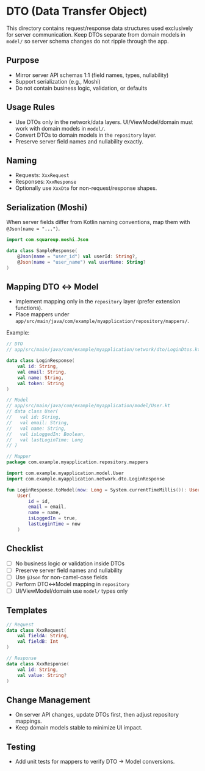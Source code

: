 # DTO (Data Transfer Object)

This directory contains request/response data structures used exclusively for server communication. Keep DTOs separate from domain models in `model/` so server schema changes do not ripple through the app.

## Purpose

- Mirror server API schemas 1:1 (field names, types, nullability)
- Support serialization (e.g., Moshi)
- Do not contain business logic, validation, or defaults

## Usage Rules

- Use DTOs only in the network/data layers. UI/ViewModel/domain must work with domain models in `model/`.
- Convert DTOs to domain models in the `repository` layer.
- Preserve server field names and nullability exactly.

## Naming

- Requests: `XxxRequest`
- Responses: `XxxResponse`
- Optionally use `XxxDto` for non-request/response shapes.

## Serialization (Moshi)

When server fields differ from Kotlin naming conventions, map them with `@Json(name = "...")`.

```kotlin
import com.squareup.moshi.Json

data class SampleResponse(
    @Json(name = "user_id") val userId: String?,
    @Json(name = "user_name") val userName: String?
)
```

## Mapping DTO ↔ Model

- Implement mapping only in the `repository` layer (prefer extension functions).
- Place mappers under `app/src/main/java/com/example/myapplication/repository/mappers/`.

Example:

```kotlin
// DTO
// app/src/main/java/com/example/myapplication/network/dto/LoginDtos.kt

data class LoginResponse(
    val id: String,
    val email: String,
    val name: String,
    val token: String
)

// Model
// app/src/main/java/com/example/myapplication/model/User.kt
// data class User(
//   val id: String,
//   val email: String,
//   val name: String,
//   val isLoggedIn: Boolean,
//   val lastLoginTime: Long
// )

// Mapper
package com.example.myapplication.repository.mappers

import com.example.myapplication.model.User
import com.example.myapplication.network.dto.LoginResponse

fun LoginResponse.toModel(now: Long = System.currentTimeMillis()): User =
    User(
        id = id,
        email = email,
        name = name,
        isLoggedIn = true,
        lastLoginTime = now
    )
```

## Checklist

- [ ] No business logic or validation inside DTOs
- [ ] Preserve server field names and nullability
- [ ] Use `@Json` for non-camel-case fields
- [ ] Perform DTO↔Model mapping in `repository`
- [ ] UI/ViewModel/domain use `model/` types only

## Templates

```kotlin
// Request
data class XxxRequest(
    val fieldA: String,
    val fieldB: Int
)

// Response
data class XxxResponse(
    val id: String,
    val value: String?
)
```

## Change Management

- On server API changes, update DTOs first, then adjust repository mappings.
- Keep domain models stable to minimize UI impact.

## Testing

- Add unit tests for mappers to verify DTO → Model conversions.
